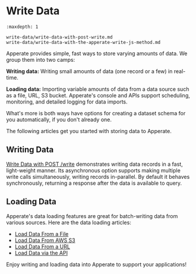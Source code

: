 # Write Data

```{toctree}
:maxdepth: 1

write-data/write-data-with-post-write.md
write-data/write-data-with-the-apperate-write-js-method.md
```

Apperate provides simple, fast ways to store varying amounts of data. We group them into two camps:

**Writing data:** Writing small amounts of data (one record or a few) in real-time.

**Loading data:** Importing variable amounts of data from a data source such as a file, URL, S3 bucket. Apperate's console and APIs support scheduling, monitoring, and detailed logging for data imports.

What's more is both ways have options for creating a dataset schema for you automatically, if you don't already one.

The following articles get you started with storing data to Apperate.

## Writing Data

[Write Data with POST /write](./write-data/write-data-with-post-write.md) demonstrates writing data records in a fast, light-weight manner. Its asynchronous option supports making multiple write calls simultaneously, writing records in-parallel. By default it behaves synchronously, returning a response after the data is available to query.

## Loading Data

Apperate's data loading features are great for batch-writing data from various sources. Here are the data loading articles:

- [Load Data From a File](./migrating-and-importing-data/loading-data-from-a-file.md)
- [Load Data From AWS S3](./migrating-and-importing-data/loading-data-from-aws-s3.md)
- [Load Data From a URL](./migrating-and-importing-data/loading-data-from-a-url.md)
- [Load Data via the API](./managing-your-data/creating-a-dataset-with-the-api.md#adding-data-to-your-dataset)

Enjoy writing and loading data into Apperate to support your applications!